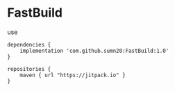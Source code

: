 # FastBuild

use

```
dependencies {
    implementation 'com.github.sumn20:FastBuild:1.0'
}
```
```
repositories {
    maven { url "https://jitpack.io" }
}
```
